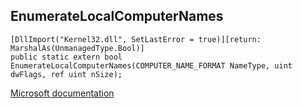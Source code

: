 ## EnumerateLocalComputerNames

```
[DllImport("Kernel32.dll", SetLastError = true)][return: MarshalAs(UnmanagedType.Bool)]
public static extern bool EnumerateLocalComputerNames(COMPUTER_NAME_FORMAT NameType, uint dwFlags, ref uint nSize);
```

[Microsoft documentation](https://docs.microsoft.com/en-us/windows/win32/api/winbase/nf-winbase-enumeratelocalcomputernamesw)
